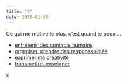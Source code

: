 ```yaml
---
title: "0"
date: 2018-01-30
---
```


Ce qui me motive le plus, c’est quand je peux …

- [entretenir des contacts humains](1/)
- [organiser, prendre des responsabilités](2/)
- [exprimer ma créativité](3/)
- [transmettre, enseigner](4/)

x
